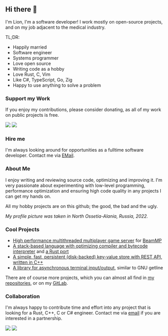 ## Hi there 👋 

I'm Lion, I'm a software developer! I work mostly on open-source projects, and on my job adjacent to the medical industry.

TL;DR:

- Happily married
- Software engineer
- Systems programmer
- Love open source
- Writing code as a hobby
- Love Rust, C, Vim
- Like C#, TypeScript, Go, Zig
- Happy to use anything to solve a problem

### Support my Work

If you enjoy my contributions, please consider donating, as all of my work on public projects is free.

[![](https://img.shields.io/badge/Support%20my%20Work-Patreon-%23ff424d)](https://patreon.com/lion_kor) 
[![](https://img.shields.io/badge/Support%20my%20Work-PayPal-%230079c1%20)](https://www.paypal.com/donate?hosted_button_id=BHWMH7GDX35QS)

### Hire me

I'm always looking around for opportunities as a fulltime software developer. Contact me via [EMail](mailto:development+gh@kortlepel.com).

### About Me

I enjoy writing and reviewing source code, optimizing and improving it. I'm very passionate about experimenting with low-level programming, performance optimization and ensuring high code quality in any projects I can get my hands on. 

All my hobby projects are on this github; the good, the bad and the ugly.

*My profile picture was taken in North Ossetia-Alania, Russia, 2022.*

### Cool Projects

- [High performance multithreaded multiplayer game server](https://github.com/BeamMP/BeamMP-Server) for [BeamMP](https://beammp.com)
- [A stack-based language with optimizing compiler and bytecode interpreter](https://github.com/lionkor/mcl) and [a Rust port](https://github.com/lionkor/mcl-rs)
- [A simple, fast, persistent (disk-backed) key-value store with REST API, written in C++](https://github.com/lionkor/kv-api)
- [A library for asynchronous terminal input/output](https://github.com/lionkor/commandline), similar to GNU getline

There are of course more projects, which you can almost all find in [my repositories](https://github.com/lionkor?tab=repositories&q=&type=public&language=), or on my [GitLab](https://gitlab.com/lionkor).

### Collaboration

I'm always happy to contribute time and effort into any project that is looking for a Rust, C++, C or C# engineer. Contact me via [email](mailto:development@kortlepel.com) if you are interested in a partnership.

[![](https://img.shields.io/badge/E--Mail-Message%20me!-blue)](mailto:development@kortlepel.com) [![](https://img.shields.io/badge/Discord-Join%20my%20server!-%237289da%20)](https://discord.gg/6vKcaMqR5K)
